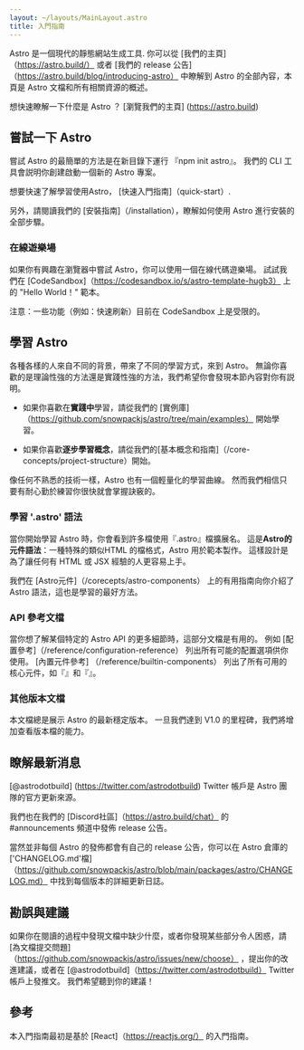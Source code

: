 ```yaml
---
layout: ~/layouts/MainLayout.astro
title: 入門指南
---
```


Astro 是一個現代的靜態網站生成工具. 你可以從 [我們的主頁]（https://astro.build/） 或者 [我們的 release 公告]（https://astro.build/blog/introducing-astro） 中瞭解到 Astro 的全部內容，本頁是 Astro 文檔和所有相關資源的概述。

想快速瞭解一下什麼是 Astro ？ [瀏覽我們的主頁] (https://astro.build)

## 嘗試一下 Astro

嘗試 Astro 的最簡單的方法是在新目錄下運行 『npm init astro』。 我們的 CLI 工具會説明你創建啟動一個新的 Astro 專案。

想要快速了解學習使用Astro， [快速入門指南]（quick-start）.

另外，請閱讀我們的 [安裝指南]（/installation），瞭解如何使用 Astro 進行安裝的全部步驟。

### 在線遊樂場

如果你有興趣在瀏覽器中嘗試 Astro，你可以使用一個在線代碼遊樂場。 試試我們在 [CodeSandbox]（https://codesandbox.io/s/astro-template-hugb3） 上的 "Hello World！" 範本。

注意：一些功能（例如：快速刷新）目前在 CodeSandbox 上是受限的。

## 學習 Astro

各種各樣的人來自不同的背景，帶來了不同的學習方式，來到 Astro。 無論你喜歡的是理論性強的方法還是實踐性強的方法，我們希望你會發現本節內容對你有説明。

- 如果你喜歡在**實踐中**學習，請從我們的 [實例庫]（https://github.com/snowpackjs/astro/tree/main/examples） 開始學習。

- 如果你喜歡**逐步學習概念**，請從我們的[基本概念和指南]（/core-concepts/project-structure）開始。

像任何不熟悉的技術一樣，Astro 也有一個輕量化的學習曲線。 然而我們相信只要有耐心勤於練習你很快就會掌握訣竅的。

### 學習 '.astro' 語法

當你開始學習 Astro 時，你會看到許多檔使用『.astro』檔擴展名。 這是**Astro的元件語法**：一種特殊的類似HTML 的檔格式，Astro 用於範本製作。 這樣設計是為了讓任何有 HTML 或 JSX 經驗的人更容易上手。

我們在 [Astro元件]（/corecepts/astro-components） 上的有用指南向你介紹了 Astro 語法，這也是學習的最好方法。
### API 參考文檔

當你想了解某個特定的 Astro API 的更多細節時，這部分文檔是有用的。 例如 [配置參考]（/reference/configuration-reference） 列出所有可能的配置選項供你使用。 [內置元件參考] （/reference/builtin-components） 列出了所有可用的核心元件，如『<Markdown />』和『<Prism />』。

### 其他版本文檔

本文檔總是展示 Astro 的最新穩定版本。 一旦我們達到 V1.0 的里程碑，我們將增加查看版本檔的能力。

## 瞭解最新消息

[@astrodotbuild] (https://twitter.com/astrodotbuild) Twitter 帳戶是 Astro 團隊的官方更新來源。

我們也在我們的 [Discord社區]（https://astro.build/chat） 的 #announcements 頻道中發佈 release 公告。

當然並非每個 Astro 的發佈都會有自己的 release 公告，你可以在 Astro 倉庫的 ['CHANGELOG.md'檔]（https://github.com/snowpackjs/astro/blob/main/packages/astro/CHANGELOG.md） 中找到每個版本的詳細更新日誌。

## 勘誤與建議

如果你在閱讀的過程中發現文檔中缺少什麼，或者你發現某些部分令人困惑，請 [為文檔提交問題]（https://github.com/snowpackjs/astro/issues/new/choose） ，提出你的改進建議，或者在 [@astrodotbuild]（https://twitter.com/astrodotbuild） Twitter帳戶上發推文。 我們希望聽到你的建議！

## 參考

本入門指南最初是基於 [React]（https://reactjs.org/） 的入門指南。